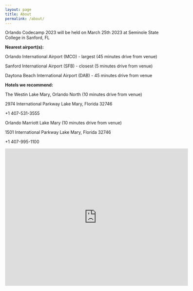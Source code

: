 ```yaml
---
layout: page
title: About
permalink: /about/
---
```


Orlando Codecamp 2023 will be held on March 25th 2023 at Seminole State College in Sanford, FL

**Nearest airport(s):**

Orlando International Airport (MCO) - largest (45 minutes drive from venue)

Sanford International Airport (SFB) - closest (5 minutes drive from venue)

Daytona Beach International Airport (DAB) - 45 minutes drive from venue

**Hotels we recommend:**

The Westin Lake Mary, Orlando North (10 minutes drive from venue)

2974 International Parkway Lake Mary, Florida 32746

+1 407-531-3555

Orlando Marriott Lake Mary (10 minutes drive from venue)

1501 International Parkway Lake Mary, Florida 32746

+1 407-995-1100


<iframe src="https://www.google.com/maps/embed?pb=!1m18!1m12!1m3!1d1749.0897107327119!2d-81.30701413734684!3d28.744059558742478!2m3!1f0!2f0!3f0!3m2!1i1024!2i768!4f13.1!3m3!1m2!1s0x88e76d180ab1b97b%3A0xd7369878036400a1!2sWayne%20M.%20Densch%20Partnership%20Center!5e0!3m2!1sen!2sus!4v1663965771738!5m2!1sen!2sus" width="600" height="450" style="border:0;" allowfullscreen="" loading="lazy" referrerpolicy="no-referrer-when-downgrade"></iframe>